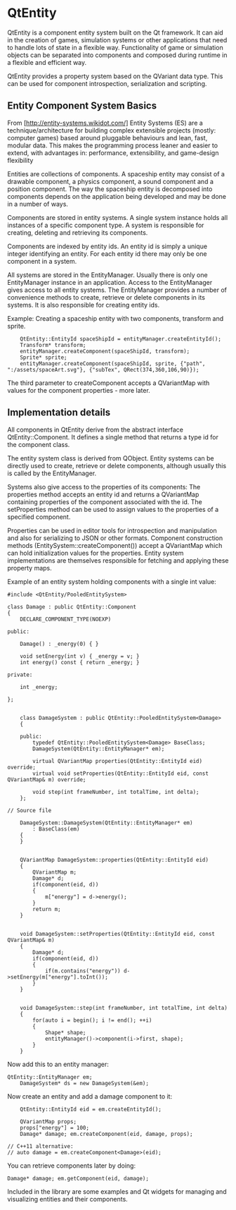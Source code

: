 QtEntity
========

QtEntity is a component entity system built on the Qt framework. It can aid in the creation of games,
simulation systems or other applications that need to handle lots of state in a flexible way.
Functionality of game or simulation objects can be separated into components and composed 
during runtime in a flexible and efficient way. 

QtEntity provides a property system based on the QVariant data type. 
This can be used for component introspection, serialization and scripting. 

Entity Component System Basics
-------------
From  [http://entity-systems.wikidot.com/]
	Entity Systems (ES) are a technique/architecture for building complex extensible projects 
	(mostly: computer games) based around pluggable behaviours and lean, fast, modular data.
	This makes the programming process leaner and easier to extend, with advantages in:
        performance, extensibility, and game-design flexibility

Entities are collections of components. A spaceship entity may consist of a drawable component, 
a physics component, a sound component and a position component. The way the spaceship entity
is decomposed into components depends on the application being developed and may be done in a number of ways.

Components are stored in entity systems. A single system instance holds all instances of a specific component type.
A system is responsible for creating, deleting and retrieving its components.

Components are indexed by entity ids. An entity id is simply a unique integer identifying an entity. For each entity
id there may only be one component in a system.

All systems are stored in the EntityManager. Usually there is only one EntityManager instance
in an application. Access to the EntityManager gives access to all entity systems.
The EntityManager provides a number of convenience methods to create, retrieve or delete components
in its systems. It is also responsible for creating entity ids.

Example: Creating a spaceship entity with two components, transform and sprite.

        QtEntity::EntityId spaceShipId = entityManager.createEntityId();
        Transform* transform;
        entityManager.createComponent(spaceShipId, transform);
        Sprite* sprite;
        entityManager.createComponent(spaceShipId, sprite, {"path", ":/assets/spaceArt.svg"}, {"subTex", QRect(374,360,106,90)});

The third parameter to createComponent accepts a QVariantMap with values for the component properties - more later.

Implementation details
-------------
All components in QtEntity derive from the abstract interface QtEntity::Component. It defines a
single method that returns a type id for the component class.

The entity system class is derived from QObject.
Entity systems can be directly used to create, retrieve or delete components, although usually this is called by
the EntityManager.

Systems also give access to the properties of its components: The properties method accepts an entity id
and returns a QVariantMap containing properties of the component associated with the id. The setProperties method can
be used to assign values to the properties of a specified component.

Properties can be used in editor tools for introspection and manipulation and also for serializing to JSON or other formats.
Component construction methods (EntitySystem::createComponent()) accept a QVariantMap which can hold initialization 
values for the properties. Entity system implementations are themselves responsible for fetching and applying these property maps.

Example of an entity system holding components with a single int value:

	
	#include <QtEntity/PooledEntitySystem>

	class Damage : public QtEntity::Component
	{
		DECLARE_COMPONENT_TYPE(NOEXP)    

	public:

		Damage() : _energy(0) { }

		void setEnergy(int v) { _energy = v; }
		int energy() const { return _energy; }

	private:

		int _energy;

	};


        class DamageSystem : public QtEntity::PooledEntitySystem<Damage>
        {

        public:
            typedef QtEntity::PooledEntitySystem<Damage> BaseClass;
            DamageSystem(QtEntity::EntityManager* em);

            virtual QVariantMap properties(QtEntity::EntityId eid) override;
            virtual void setProperties(QtEntity::EntityId eid, const QVariantMap& m) override;

            void step(int frameNumber, int totalTime, int delta);
        };

	// Source file

        DamageSystem::DamageSystem(QtEntity::EntityManager* em)
            : BaseClass(em)
        {
        }


        QVariantMap DamageSystem::properties(QtEntity::EntityId eid)
        {
            QVariantMap m;
            Damage* d;
            if(component(eid, d))
            {
                m["energy"] = d->energy();
            }
            return m;
        }


        void DamageSystem::setProperties(QtEntity::EntityId eid, const QVariantMap& m)
        {
            Damage* d;
            if(component(eid, d))
            {
                if(m.contains("energy")) d->setEnergy(m["energy"].toInt());
            }
        }


        void DamageSystem::step(int frameNumber, int totalTime, int delta)
        {
            for(auto i = begin(); i != end(); ++i)
            {
                Shape* shape;
                entityManager()->component(i->first, shape);
            }
        }


Now add this to an entity manager:


	QtEntity::EntityManager em;
        DamageSystem* ds = new DamageSystem(&em);

Now create an entity and add a damage component to it:

        QtEntity::EntityId eid = em.createEntityId();

        QVariantMap props;
        props["energy"] = 100;
        Damage* damage; em.createComponent(eid, damage, props);

	// C++11 alternative:
	// auto damage = em.createComponent<Damage>(eid);

You can retrieve components later by doing:

	Damage* damage; em.getComponent(eid, damage);

Included in the library are some examples and Qt widgets for managing and visualizing entities and their components.
